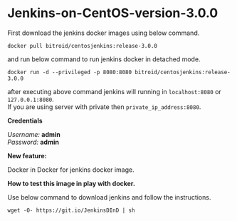 # Jenkins-on-CentOS-version-3.0.0

First download the jenkins docker images using below command.

`docker pull bitroid/centosjenkins:release-3.0.0`

and run below command to run jenkins docker in detached mode.

`docker run -d --privileged -p 8080:8080 bitroid/centosjenkins:release-3.0.0`

after executing above command jenkins will running in `localhost:8080` or `127.0.0.1:8080`.  
If you are using server with private then `private_ip_address:8080`.

**Credentials**

_Username:_ **admin**  
_Password:_ **admin**

**New feature:**

Docker in Docker for jenkins docker image.

**How to test this image in play with docker.**

Use below command to download jenkins and follow the instructions.

`wget -O- https://git.io/JenkinsDInD | sh`

